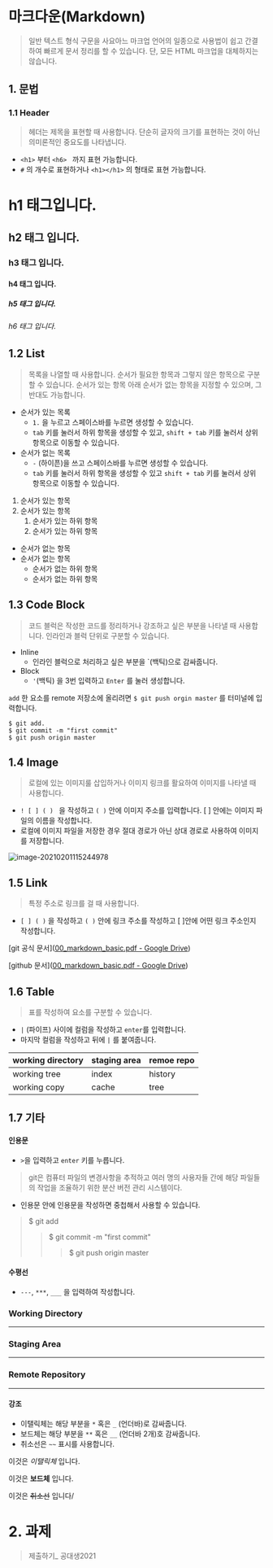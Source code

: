# 마크다운(Markdown)

> 일반 텍스트 형식 구문을 사요아느 마크업 언어의 일종으로 사용법이 쉽고 간결하여 빠르게 문서 정리를 할 수 있습니다. 단, 모든 HTML 마크업을 대체하지는 않습니다.



## 1. 문법

### 1.1 Header

> 헤더는 제목을 표현할  때 사용합니다. 단순히 글자의 크기를 표현하는 것이 아닌 의미론적인 중요도를 나타냅니다.



* `<h1>` 부터 `<h6> ` 까지 표현 가능합니다.
* `#` 의 개수로 표현하거나 `<h1></h1>` 의 형태로 표현 가능합니다.





# h1 태그입니다.

## h2 태그 입니다.

### h3 태그 입니다.

#### h4 태그 입니다.

##### h5 태그 입니다.

###### h6 태그 입니다.





## 1.2 List

> 목록을 나열할 때 사용합니다. 순서가 필요한 항목과 그렇지 않은 항목으로 구분할 수 있습니다. 순서가 있는 항목 아래 순서가 없는 항목을 지정할 수 있으며, 그 반대도 가능합니다.

* 순서가 있는 목록
  - `1.` 을 누르고 스페이스바를  누르면 생성할 수 있습니다.
  - `tab` 키를 눌러서 하위 항목을 생성할 수 있고, `shift + tab` 키를 눌러서 상위 항목으로 이동할 수 있습니다.
* 순서가 없는 목록 
  - `-` (하이픈)을 쓰고 스페이스바를 누르면 생성할 수 있습니다.
  - `tab` 키를 눌러서 하위 항목을 생성할 수 있고 `shift + tab` 키를 눌러서 상위 항목으로 이동할 수 있습니다.



1. 순서가 있는 항목
2. 순서가 있는 항목
   1. 순서가 있는 하위 항목
   2. 순서가 있는 하위 항목



* 순서가 없는 항목
* 순서가 없는 항목 
  * 순서가 없는 하위 항목
  * 순서가 없는 하위 항목



## 1.3 Code Block

> 코드  블럭은 작성한 코드를 정리하거나 강조하고 싶은 부분을 나타낼 때 사용합니다. 인라인과 블럭 단위로 구분할 수 있습니다.

* Inline
  *  인라인 블럭으로 처리하고 싶은 부분을 `(백틱)으로 감싸줍니다.
* Block
  * `'`(백틱) 을 3번 입력하고 `Enter` 를 눌러 생성합니다.



`add` 한 요소를 remote 저장소에 올리려면 `$ git push orgin master` 를 터미널에 입력합니다.

```shell
$ git add.
$ git commit -m "first commit"
$ git push origin master
```



 

## 1.4 Image

> 로컬에 있는 이미지룰 삽입하거나 이미지 링크를 활요하여 이미지를 나타낼 때 사용합니다.

* `! [ ] ( ) ` 을 작성하고 `( )` 안에 이미지 주소를 입력합니다. [ ] 안에는 이미지 파일의 이름을 작성합니다.
* 로컬에 이미지 파일을 저장한 경우 절대 경로가 아닌 상대 경로로 사용하여 이미지를 저장합니다.

![image-20210201115244978](C:\Users\김근묵교수_스마트\AppData\Roaming\Typora\typora-user-images\image-20210201115244978.png)





## 1.5 Link

> 특정 주소로 링크를 걸 때 사용합니다.

* `[ ] ( )` 을 작성하고 `( )` 안에 링크 주소를 작성하고 [ ]안에 어떤 링크 주소인지 작성합니다.



[git 공식 문서]([00_markdown_basic.pdf - Google Drive](https://drive.google.com/file/d/1s582bLrDx_Utn29d-DC0oUYyJJo4YWTv/view))

[github 문서]([00_markdown_basic.pdf - Google Drive](https://drive.google.com/file/d/1s582bLrDx_Utn29d-DC0oUYyJJo4YWTv/view))







## 1.6 Table

>표를 작성하여 요소를 구분할 수 있습니다.

*  `|` (파이프) 사이에 컬럼을 작성하고 `enter`를 입력합니다.
* 마지막 컬럼을 작성하고 뒤에 `|` 를 붙여줍니다.

| working directory | staging area | remoe repo |
| ----------------- | ------------ | ---------- |
| working tree      | index        | history    |
| working copy      | cache        | tree       |











## 1.7 기타

#### 인용문

* `>`을 입력하고 `enter` 키를 누릅니다.

> git은 컴퓨터 파일의 변경사항을 추적하고 여러 명의 사용자들 간에 해당 파일들의 작업을 조율하기 위한 분산 버전 관리 시스템이다.

* 인용문 안에 인용문을 작성하면 중첩해서 사용할 수 있습니다.

> $ git add
>
> > $ git commit -m "first commit"
> >
> > > $ git push origin master



#### 수평선

* `---`, `***`, `___` 을 입력하여 작성합니다.

### Working Directory

---

### Staging Area

***

### Remote Repository

____



#### 강조

* 이탤릭체는 해당 부분을 `*` 혹은 `_` (언더바)로 감싸줍니다.
* 보드체는 해당 부분을 `**` 혹은 `__` (언더바 2개)호 감싸줍니다.
* 취소선은 `~~` 표시를 사용합니다.

이것은 *이탤릭체* 입니다.

이것은 **보드체** 입니다.

이것은 ~~취소선~~ 입니다/





# 2. 과제

> 제출하기_ 공대생2021